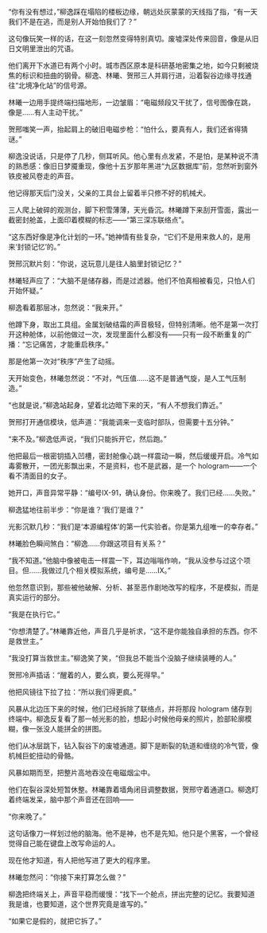 “你有没有想过，”柳逸踩在塌陷的楼板边缘，朝远处灰蒙蒙的天线指了指，“有一天我们不是在逃，而是别人开始怕我们了？”

这句像玩笑一样的话，在这一刻忽然变得特别真切。废墟深处传来回音，像是从旧日文明里泄出的咒语。

他们离开下水道已有两个小时。城市西区原本是科研基地密集之地，如今只剩被烧焦的标识和扭曲的钢骨。柳逸、林曦、贺邢三人并肩行进，沿着裂谷边缘寻找通往“北境净化站”的信号源。

林曦一边用手提终端扫描地形，一边皱眉：“电磁频段又干扰了，信号图像在跳，像是……有人主动干扰。”

贺邢嗤笑一声，抬起肩上的破旧电磁步枪：“怕什么，要真有人，我们还省得猜谜。”

柳逸没说话，只是停了几秒，侧耳听风。他心里有点发紧，不是怕，是某种说不清的熟悉感：像旧日梦魇重现，像他十五岁那年黑进“九区数据库”前，忽然听到窗外铁皮被风卷走的声音。

他记得那天后门没关，父亲的工具台上留着半只修不好的机械犬。

三人爬上破碎的观测台，脚下积雪薄薄，天光昏沉。林曦蹲下来刮开雪面，露出一截密封舱盖，上面印着模糊的标志——“第三深冻联络点”。

“这东西好像是净化计划的一环。”她神情有些复杂，“它们不是用来救人的，是用来‘封锁记忆’的。”

贺邢沉默片刻：“你说，这玩意儿是往人脑里封锁记忆？”

林曦轻声应了：“大脑不是储存器，而是过滤器。他们不怕真相被看见，只怕人们开始怀疑。”

柳逸看着那层冰，忽然说：“我来开。”

他蹲下身，取出工具组。金属划破结霜的声音极轻，但特别清晰。他不是第一次打开这种舱体，以前他做过一次，发现里面什么都没有——只有一段不断重复的广播：“忘记痛苦，才能重启秩序。”

那是他第一次对“秩序”产生了动摇。

天开始变色，林曦忽然说：“不对，气压值……这不是普通气旋，是人工气压制造。”

“也就是说，”柳逸站起身，望着北边暗下来的天，“有人不想我们靠近。”

贺邢打开通信模块，低声道：“我能调来一支临时部队，但需要十五分钟。”

“来不及。”柳逸低声说，“我们只能拆开它，然后跑。”

他把最后一根密钥插入凹槽，密封舱像心跳一样震动一瞬，然后缓缓开启。冷气如毒雾散开，一团光影飘出来，不是资料，也不是武器，是一个 hologram——一个看不清面目的女子。

她开口，声音异常平静：“编号IX-91，确认身份。你来晚了。我们已经……失败。”

柳逸猛地往前半步：“你是谁？‘我们’是谁？”

光影沉默几秒：“我们是‘本源编程体’的第一代实验者。你是第九组唯一的幸存者。”

林曦脸色瞬间煞白：“柳逸……你跟这项目有关系？”

“我不知道。”他脑中像被电击一样震一下，耳边嗡嗡作响，“我从没参与过这个项目。但……我做过几个相关模拟系统，编号是……IX。”

他忽然意识到，那些被他破解、分析、甚至恶作剧地改写的程序，不是模拟，而是真实运行的部分。

“我是在执行它。”

“你想清楚了。”林曦靠近他，声音几乎是祈求，“这不是你能独自承担的东西。你不是救世主。”

“我没打算当救世主。”柳逸笑了笑，“但我总不能当个没脑子继续装睡的人。”

贺邢冷声插话：“醒着的人，要么疯，要么死得早。”

他把风镜往下拉了拉：“所以我们得更疯。”

风暴从北边压下来的时候，他们已经拆除了联络点，并将那段 hologram 储存到终端中。柳逸反复看了那一帧光影的脸，想起小时候他母亲的照片，脸部轮廓模糊，像一张没人能拼全的拼图。

他们从冰层跳下，钻入裂谷下的废墟通道。脚下是断裂的轨道和缠绕的冷气管，像机械巨蛇扭动的骨骼。

风暴如期而至，把整片高地吞没在电磁烟尘中。

他们在裂谷深处短暂休整。林曦靠着墙角闭目调整数据，贺邢守着通道口。柳逸盯着终端发呆，脑中那个声音还在回响——

“你来晚了。”

这句话像刀一样划过他的脑海。他不是神，也不是先知。他只是个黑客，一个曾经觉得自己能在键盘上改写命运的人。

现在他才知道，有人把他写进了更大的程序里。

林曦忽然问：“你接下来打算怎么做？”

柳逸把终端关上，声音平稳而缓慢：“找下一个舱点，拼出完整的记忆。我要知道我是谁，也要知道，这个世界究竟是谁写的。”

“如果它是假的，就把它拆了。”